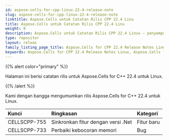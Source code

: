 ```yaml
---
id: aspose-cells-for-cpp-linux-22-4-release-note
slug: aspose-cells-for-cpp-linux-22-4-release-note
linktitle: Aspose.Cells untuk Catatan Rilis CPP 22.4 Linu
title: Aspose.Cells untuk Catatan Rilis CPP 22.4 Linu
weight: 9
description: Aspose.Cells untuk Catatan Rilis CPP 22.4 Linux – penyempurnaan terbaru, fitur baru, dan perbaikan
type: repositor
layout: releas
family_listing_page_title: Aspose.Cells for CPP 22.4 Release Notes Linu
keywords: Aspose.Cells for CPP 22.4 Release Notes Linux, Aspose.Cells for CPP 22.4 Linux updates and fixe
---
```

{{% alert color="primary" %}}

Halaman ini berisi catatan rilis untuk Aspose.Cells for C++ 22.4 untuk Linux.

{{% /alert %}}

Kami dengan bangga mengumumkan rilis Aspose.Cells for C++ 22.4 untuk Linux.

|**Kunci**|**Ringkasan**|**Kategori**|
| :- | :- | :- |
|CELLSCPP-755| Sinkronkan fitur dengan versi .Net|Fitur baru|
|CELLSCPP-733| Perbaiki kebocoran memori|Bug|
